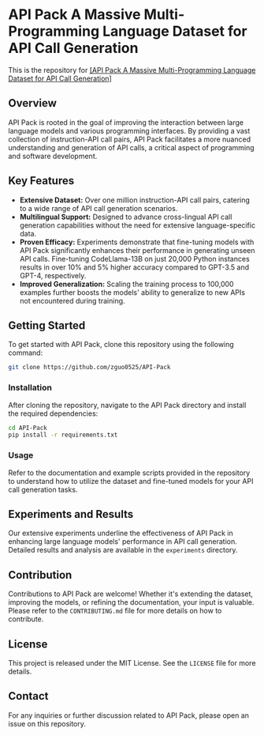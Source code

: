 # API Pack A Massive Multi-Programming Language Dataset for API Call Generation

This is the repository for [[API Pack A Massive Multi-Programming Language Dataset for API Call Generation]](https://github.com/zguo0525/API-Pack)

## Overview

API Pack is rooted in the goal of improving the interaction between large language models and various programming interfaces. By providing a vast collection of instruction-API call pairs, API Pack facilitates a more nuanced understanding and generation of API calls, a critical aspect of programming and software development.

## Key Features

- **Extensive Dataset:** Over one million instruction-API call pairs, catering to a wide range of API call generation scenarios.
- **Multilingual Support:** Designed to advance cross-lingual API call generation capabilities without the need for extensive language-specific data.
- **Proven Efficacy:** Experiments demonstrate that fine-tuning models with API Pack significantly enhances their performance in generating unseen API calls. Fine-tuning CodeLlama-13B on just 20,000 Python instances results in over 10% and 5% higher accuracy compared to GPT-3.5 and GPT-4, respectively.
- **Improved Generalization:** Scaling the training process to 100,000 examples further boosts the models' ability to generalize to new APIs not encountered during training.

## Getting Started

To get started with API Pack, clone this repository using the following command:

```bash
git clone https://github.com/zguo0525/API-Pack
```

### Installation

After cloning the repository, navigate to the API Pack directory and install the required dependencies:

```bash
cd API-Pack
pip install -r requirements.txt
```

### Usage

Refer to the documentation and example scripts provided in the repository to understand how to utilize the dataset and fine-tuned models for your API call generation tasks.

## Experiments and Results

Our extensive experiments underline the effectiveness of API Pack in enhancing large language models' performance in API call generation. Detailed results and analysis are available in the `experiments` directory.

## Contribution

Contributions to API Pack are welcome! Whether it's extending the dataset, improving the models, or refining the documentation, your input is valuable. Please refer to the `CONTRIBUTING.md` file for more details on how to contribute.

## License

This project is released under the MIT License. See the `LICENSE` file for more details.

## Contact

For any inquiries or further discussion related to API Pack, please open an issue on this repository.
